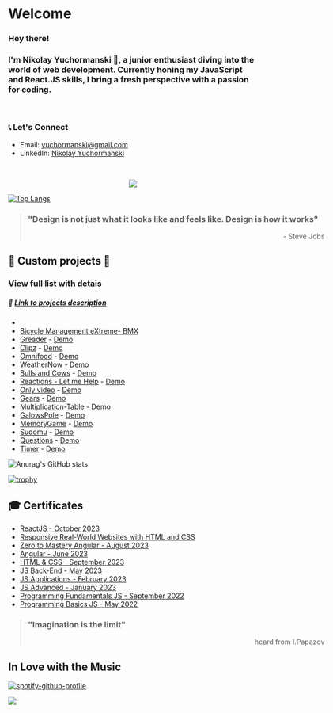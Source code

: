 <!--
https://github-readme-streak-stats.herokuapp.com/demo/
-->

<!--
**yuchormanski/yuchormanski** is a ✨ _special_ ✨ repository because its `README.md` (this file) appears on your GitHub profile.

Here are some ideas to get you started:
<! --### Hi there 👋

- 🔭 I’m currently working on ...
- 🌱 I’m currently learning ...
- 👯 I’m looking to collaborate on ...
- 🤔 I’m looking for help with ...
- 💬 Ask me about ...
- 📫 How to reach me: ...
- 😄 Pronouns: ...
- ⚡ Fun fact: ...


![MyLogo](https://github.com/yuchormanski/yuchormanski/blob/20cfd5405b09fbd479aab6489012d905f13d5d18/GitHubLogo2.png)
-->
# Welcome

### Hey there! 
### I'm Nikolay Yuchormanski 👋, a junior enthusiast diving into the world of web development. Currently honing my JavaScript and React.JS skills, I bring a fresh perspective with a passion for coding.
<br/>


### 📞 Let's Connect
- Email: yuchormanski@gmail.com
- LinkedIn: [Nikolay Yuchormanski](https://www.linkedin.com/in/nikolay-yuchormanski-b34975255)




&nbsp;

<p align="center">
  <a href="https://skillicons.dev">
    <img src="https://skillicons.dev/icons?i=react,vite,js,angular,ts,mongodb,firebase,nodejs,html,css,rust,wasm,vscode,github,vercel,linkedin,ps,wordpress" />
  </a>
</p>



[![Top Langs](https://github-readme-stats.vercel.app/api/top-langs/?username=yuchormanski&layout=compact&theme=nord&hide_border=true)](https://github.com/anuraghazra/github-readme-stats)

<blockquote style="width: 600px">
  <h3>"Design is not just what it looks like and feels like. Design is how it works"</h3>
  <p style="text-align: right"> - Steve Jobs</p>
</blockquote>

## 🌟 Custom projects 🌟
 ### View full list with detais
##### 🔗 [Link to projects description](https://github.com/yuchormanski/ReadMeFIles/blob/main/projects.md)
- 
- <a href="https://github.com/yuchormanski/SoftuniBMX-Project">Bicycle Management eXtreme- BMX</a>
- <a href="https://github.com/yuchormanski/Greader">Greader</a> - <a href="https://greader.vercel.app/home">Demo</a>
- <a href="https://github.com/yuchormanski/Udemy_courses/tree/main/Angular/clips">Clipz</a> - <a href="https://clips-udemy-yucho.vercel.app/">Demo</a>
- <a href="https://github.com/yuchormanski/Udemy_courses/tree/main/HTML-CSS">Omnifood</a> - <a href="https://omnifood-yucho.netlify.app/">Demo</a>
- <a href="https://github.com/yuchormanski/WeatherNow">WeatherNow</a> - <a href="https://yuchormanski.free.bg/WeatherNow/">Demo</a>
- <a href="https://github.com/yuchormanski/yuchormanski.github.io">Bulls and Cows</a> - <a href="https://yuchormanski.github.io">Demo</a>
- <a href="https://github.com/yuchormanski/reactions">Reactions - Let me Help</a> - <a href="https://get-reactions.vercel.app/">Demo</a>
- <a href="https://github.com/yuchormanski/OnlyVideo?tab=readme-ov-file">Only video</a> - <a href="https://yuchormanski.free.bg/onlyvideo/">Demo</a>
- <a href="https://github.com/yuchormanski/gears">Gears</a> - <a href="http://yuchormanski.free.bg/gears/">Demo</a>
- <a href="https://github.com/yuchormanski/Multiplication-Table">Multiplication-Table</a> - <a href="http://yuchormanski.free.bg/Tables%20v0.2/1X1.html">Demo</a>
- <a href="https://github.com/yuchormanski/GalowsPole">GalowsPole</a> - <a href="http://yuchormanski.free.bg/galows/">Demo</a>
- <a href="https://github.com/yuchormanski/MemoryGame">MemoryGame</a> - <a href="https://yuchormanski.free.bg/MemoryGame/">Demo</a>
- <a href="https://github.com/yuchormanski/Sudomu">Sudomu</a> - <a href="https://yuchormanski.free.bg/sudomu/">Demo</a>
- <a href="https://github.com/yuchormanski/Questions">Questions</a> - <a href="https://yuchormanski.free.bg/Questions/">Demo</a>
- <a href="https://github.com/yuchormanski/">Timer</a> - <a href="https://yuchormanski.free.bg/Timer/" target="_blank">Demo</a>

![Anurag's GitHub stats](https://github-readme-stats.vercel.app/api?username=yuchormanski&show_icons=true&theme=nord&hide_border=true) 

<!-- [![GitHub Streak](https://github-readme-streak-stats.herokuapp.com?user=yuchormanski&theme=nord&hide_border=true&date_format=j%20M%5B%20Y%5D)](https://git.io/streak-stats) -->

[![trophy](https://github-profile-trophy.vercel.app/?username=yuchormanski&theme=nord&row=1)](https://github.com/ryo-ma/github-profile-trophy)



<!-- [![trophy](https://github-profile-trophy.vercel.app/?username=yuchormanski&width=600)](https://github.com/yuchormanski/github-profile-trophy) -->

<!-- ![Spotify recently played](https://spotify-recently-played-readme.vercel.app/api?user=11132923862) -->

<!-- ![Spotify recently played](https://spotify-recently-played-readme.vercel.app/api?user=11132923862&width=600&count=3) -->




## 🎓 Certificates

- [ReactJS - October 2023](/ReactJS%20-%20October%202023%20-%20Certificate.png)
- [Responsive Real-World Websites with HTML and CSS](/Udemy%20-%20Build%20Responsive%20Real-World%20Websites%20with%20HTML%20and%20CSS.jpg)
- [Zero to Mastery Angular - August 2023](/Udemy-Complete%20Angular%20Developer%20in%202023%20Zero%20to%20Mastery.jpg)
- [Angular - June 2023](/Angular%20-%20June%202023%20-%20Certificate.jpg)
- [HTML & CSS - September 2023](/HTML%20&%20CSS%20-%20September%202023%20-%20Certificate.png)
- [JS Back-End - May 2023](/JS%20Back-End%20-%20May%202023%20-%20Certificate.png)
- [JS Applications - February 2023](/JS%20Applications%20-%20February%202023%20-%20Certificate.png)
- [JS Advanced - January 2023](/JS%20Advanced%20-%20January%202023%20-%20Certificate.png)
- [Programming Fundamentals JS - September 2022](/Programming%20Fundamentals%20with%20JavaScript%20-%20September%202022%20-%20Certificate.png)
- [Programming Basics JS - May 2022](/Programming%20Basics%20-%20May%202022%20-%20Certificate.png)

<blockquote style="width: 600px">
  <h3>"Imagination is the limit"</h3>
  <p style="text-align: right">heard from I.Papazov</p>
</blockquote>

## In Love with the Music


[![spotify-github-profile](https://spotify-github-profile.vercel.app/api/view?uid=11132923862&cover_image=true&theme=novatorem&show_offline=false&background_color=121212&bar_color=53b14f&bar_color_cover=false)](https://github.com/kittinan/spotify-github-profile)

<!-- [![spotify-github-profile](https://spotify-github-profile.vercel.app/api/view?uid=11132923862&cover_image=true&theme=novatorem&show_offline=false&background_color=121212&bar_color=53b14f&bar_color_cover=false)](https://github.com/kittinan/spotify-github-profile) -->

![](https://komarev.com/ghpvc/?username=yuchormanski&color=dc143c&style=plastic&label=Profile+views)


